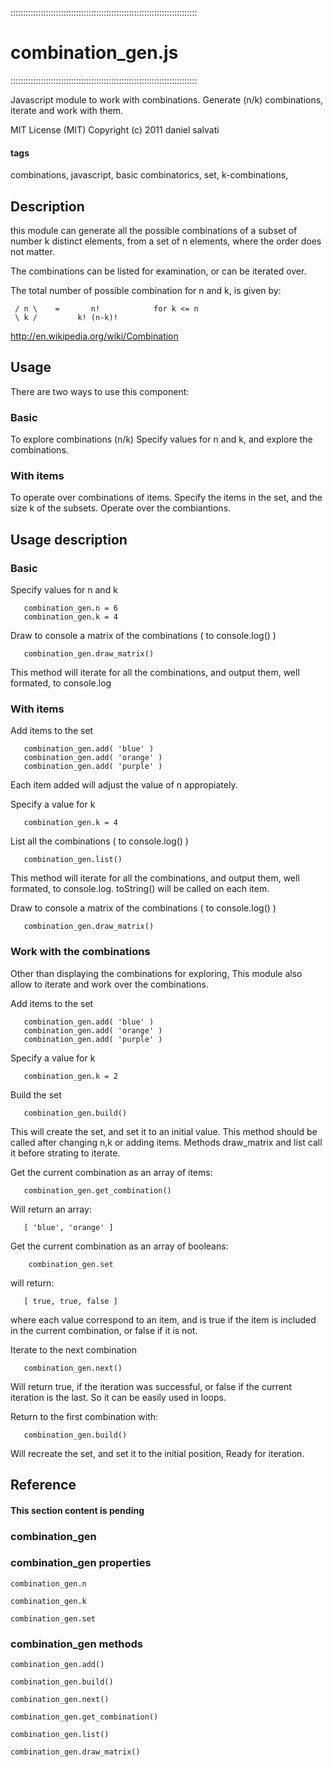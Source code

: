 ::::::::::::::::::::::::::::::::::::::::::::::::::::::::::::::::::::::::::

# combination_gen.js
 
::::::::::::::::::::::::::::::::::::::::::::::::::::::::::::::::::::::::::

 Javascript module to work with combinations.
 Generate (n/k) combinations, iterate and work with them.

 
 MIT License (MIT)
 Copyright (c) 2011 daniel salvati


#### tags

 combinations, javascript, basic combinatorics, set,
 k-combinations,


## Description

 this module can generate all the possible
 combinations of a subset of number k distinct
 elements, from a set of n elements, where the order
 does not matter.
 
 The combinations can be listed for examination, or can 
 be iterated over.

 The total number of possible combination for n and k, 
 is given by:

     / n \    =       n!            for k <= n
     \ k /         k! (n-k)! 


  http://en.wikipedia.org/wiki/Combination


 

 







## Usage


 There are two ways to use this component:


### Basic

   To explore combinations (n/k)
   Specify values for n and k, and explore the combinations.


### With items

   To operate over combinations of items.
   Specify the items in the set, and the size k of the subsets.
   Operate over the combiantions.



 
## Usage description

### Basic


   Specify values for n and k

       combination_gen.n = 6
       combination_gen.k = 4

   Draw to console a matrix of the combinations ( to console.log() )

       combination_gen.draw_matrix()

   This method will iterate for all the combinations, and output
   them, well formated, to console.log




 


### With items


   Add items to the set

       combination_gen.add( 'blue' )
       combination_gen.add( 'orange' )
       combination_gen.add( 'purple' )

   Each item added will adjust the value of n appropiately.


   Specify a value for k

       combination_gen.k = 4


   List all the combinations ( to console.log() )

       combination_gen.list()

   This method will iterate for all the combinations, and output
   them, well formated, to console.log.
   toString() will be called on each item.
   

   Draw to console a matrix of the combinations ( to console.log() )

       combination_gen.draw_matrix()



 


### Work with the combinations


   Other than displaying the combinations for exploring,
   This module also allow to iterate and work over the 
   combinations.

   Add items to the set

       combination_gen.add( 'blue' )
       combination_gen.add( 'orange' )
       combination_gen.add( 'purple' )

   Specify a value for k

       combination_gen.k = 2

   Build the set

       combination_gen.build()

   This will create the set, and set it to an initial value.
   This method should be called after changing n,k or adding 
   items. 
   Methods draw_matrix and list call it before strating to 
   iterate.
   


   Get the current combination as an array of items:

       combination_gen.get_combination()

   Will return an array: 

       [ 'blue', 'orange' ]



   Get the current combination as an array of booleans:

        combination_gen.set

   will return:

       [ true, true, false ]

   where each value correspond to an item, and is true
   if the item is included in the current combination,
   or false if it is not.


   Iterate to the next combination

       combination_gen.next()

   Will return true, if the iteration was successful,
   or false if the current iteration is the last. So it can
   be easily used in loops.


   Return to the first combination with:

       combination_gen.build()

   Will recreate the set, and set it to the initial position,
   Ready for iteration.



## Reference

#### This section content is pending

### combination_gen

### combination_gen properties

    combination_gen.n

    combination_gen.k

    combination_gen.set
        
### combination_gen methods

    combination_gen.add()
    
    combination_gen.build()
    
    combination_gen.next()   
    
    combination_gen.get_combination()   
    
    combination_gen.list()  
    
    combination_gen.draw_matrix()   
    
    
    
    
